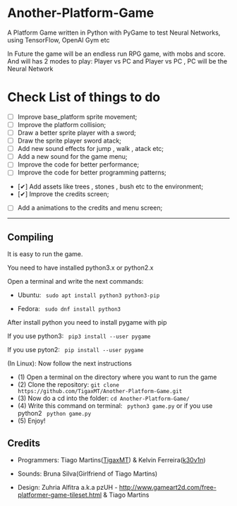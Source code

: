 # Another-Platform-Game
A Platform Game written in Python with PyGame to test Neural Networks, using TensorFlow, OpenAI Gym etc

In Future the game will be an endless run RPG game, with mobs and score. And will has 2 modes to play: Player vs PC and Player vs PC , PC will be the Neural Network

# Check List of things to do

- [ ] Improve base_platform sprite movement;
- [ ] Improve the platform collision;
- [ ] Draw a better sprite player with a sword;
- [ ] Draw the sprite player sword atack;
- [ ] Add new sound effects for jump , walk , atack etc;
- [ ] Add a new sound for the game menu;
- [ ] Improve the code for better performance;
- [ ] Improve the code for better programming patterns;
- [✔] Add assets like trees , stones , bush etc to the environment;
- [✔] Improve the credits screen;
- [ ] Add a animations to the credits and menu screen;


---

## Compiling

It is easy to run the game.

You need to have installed python3.x or python2.x

Open a terminal and write the next commands:

* Ubuntu: ` sudo apt install python3 python3-pip`

* Fedora: ` sudo dnf install python3`

After install python you need to install pygame with pip

If you use python3:
` pip3 install --user pygame`

If you use pyton2:
` pip install --user pygame`

(In Linux): Now follow the next instructions

* (1) Open a terminal on the directory where you want to run the game
* (2) Clone the repository: `git clone https://github.com/TigaxMT/Another-Platform-Game.git`
* (3) Now do a cd into the folder: `cd Another-Platform-Game/`
* (4) Write this command on terminal: ` python3 game.py` or if you use python2 ` python game.py`
* (5) Enjoy!  

## Credits

* Programmers: Tiago Martins([TigaxMT](https://github.com/TigaxMT "TigaxMT Profile")) & Kelvin Ferreira([k30v1n](https://github.com/k30v1n "k30v1n Profile"))

* Sounds: Bruna Silva(Girlfriend of Tiago Martins)

* Design: Zuhria Alfitra a.k.a pzUH - http://www.gameart2d.com/free-platformer-game-tileset.html & Tiago Martins
